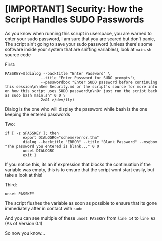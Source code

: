 # [IMPORTANT] Security: How the Script Handles SUDO Passwords

As you know when running this scrupt in userspace, you are warned to enter your sudo password, i am sure that you are scared but don't panic, The script ain't going to save your sudo password (unless there's some software inside your system that are sniffing variables), look at `main.sh` source code

First: 

```
PASSKEY=$(dialog --backtitle "Enter Password" \
                --title "Enter Password for SUDO prompts"\
                --passwordbox "Enter SUDO password before continuing this session\n\nSee Security.md or the script's source for more info on how this script uses SUDO password\n\nOr just run the script back as sudo bash main.sh" 0 0 \
                2>&1 >/dev/tty)
```

Dialog is the one who will display the password while bash is the one keeping the entered passwords

Two:

```
if [ -z $PASSKEY ]; then 
        export DIALOGRC="scheme/error.thm"
        dialog --backtitle "ERROR" --title "Blank Password" --msgbox "The password you entered is blank..." 0 0
        unset DIALOGRC
        exit 1
```

If you notice this, its an if expression that blocks the continuation if the variable was empty, this is to ensure that the script wont start easily, but take a look at this!

Third:

```
unset PASSKEY
```

The script flushes the variable as soon as possible to ensure that its gone immediately after in contact with `sudo`

And you can see multiple of these `unset PASSKEY` from `line 14` to `line 62` (As of Version 0.1)

So now you know...